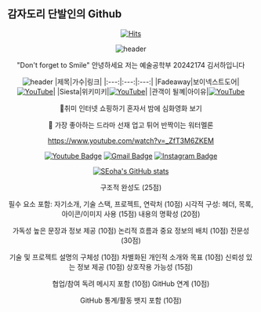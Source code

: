 ## 감자도리 단발인의 Github

<div align=center>
	
[![Hits](https://hits.seeyoufarm.com/api/count/incr/badge.svg?url=https%3A%2F%2Fgithub.com%2Fshgim05&count_bg=%23AEDDF3&title_bg=%23555555&icon=&icon_color=%23E7E7E7&title=hits&edge_flat=false)](https://hits.seeyoufarm.com)

![header](https://capsule-render.vercel.app/api?type=waving&color=gradient&customColorList=10&height=200&section=header&text=Welcome%20to%20Seoha's%20Github&fontSize=50&animation=twinkling)

"Don't forget to Smile"
안녕하세요 저는 예술공학부 20242174 김서하입니다


![header](https://capsule-render.vercel.app/api?type=soft&color=auto&height=50&section=header&text=📌%20요즘%20내가%20즐겨%20듣는%20음악&fontSize=20)
|제목|가수|링크|
|:---:|:---:|:---:|
|Fadeaway|보이넥스트도어|[![YouTube](https://img.shields.io/badge/YouTube-red?logo=youtube&style=for-the-badge)](https://www.youtube.com/watch?v=AL5SkIfr26A)|
|Siesta|위키미키|[![YouTube](https://img.shields.io/badge/YouTube-red?logo=youtube&style=for-the-badge)](https://youtu.be/kYt8gxlthWs?si=k9quHnpMui6lzWNz)|
|관객이 될꼐|아이유|[![YouTube](https://img.shields.io/badge/YouTube-red?logo=youtube&style=for-the-badge)](https://www.youtube.com/watch?v=_ZfT3M6ZKEM)

📌취미
인터넷 쇼핑하기
혼자서 밤에 심화영화 보기 

📌 가장 좋아하는 드라마
선재 업고 튀어
반짝이는 워터멜론


https://www.youtube.com/watch?v=_ZfT3M6ZKEM

[![Youtube Badge](https://img.shields.io/badge/Youtube-ff0000?style=flat-square&logo=youtube&link=https://www.youtube.com/@%EB%83%A0-b5d)](https://www.youtube.com/@%EB%83%A0-b5d) [![Gmail Badge](https://img.shields.io/badge/Gmail-d14836?style=flat-square&logo=Gmail&logoColor=white&link=mailto:shgim2005@gmail.com)](mailto:shgim2005@gmail.com) [![Instagram Badge](https://img.shields.io/badge/Instagram-d14836?style=flat-square&logo=instagram&link=https://www.instagram.com/ha05_seo.k/)](https://www.instagram.com/ha05_seo.k/)

[![SEoha's GitHub stats](https://github-readme-stats.vercel.app/api?username=shgim05&show_icons=true&theme=solarized-light)](https://github.com/shgim05/github-readme-stats)




구조적 완성도 (25점)

필수 요소 포함: 자기소개, 기술 스택, 프로젝트, 연락처 (10점)
시각적 구성: 헤더, 목록, 아이콘/이미지 사용 (15점)
내용의 명확성 (20점)

가독성 높은 문장과 정보 제공 (10점)
논리적 흐름과 중요 정보의 배치 (10점)
전문성 (30점)

기술 및 프로젝트 설명의 구체성 (10점)
차별화된 개인적 소개와 목표 (10점)
신뢰성 있는 정보 제공 (10점)
상호작용 가능성 (15점)


협업/참여 독려 메시지 포함 (10점)
GitHub 연계 (10점)

GitHub 통계/활동 뱃지 포함 (10점)
